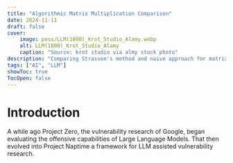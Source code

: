 ```yaml
---
title: "Algorithmic Matrix Multiplication Comparison"
date: 2024-11-11
draft: false
cover:
    image: poss/LLM(1800)_Krot_Studio_Alamy.webp
    alt: LLM(1800)_Krot_Studio_Alamy
    caption: "Source: krot studio via almy stock photo"
description: "Comparing Strassen's method and naive approach for matrix multiplication, exploring time and memory complexities in Python."
tags: ["AI", "LLM"]
showToc: true
TocOpen: false
---
```


# Introduction
A while ago Project Zero, the vulnerability research of Google, began evaluating the offensive capabilities of Large Language Models. That then evolved into Project Naptime a framework for LLM assisted vulnerability research.

